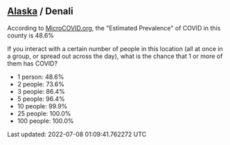 
## [Alaska](/united-states/alaska) / Denali

According to [MicroCOVID.org](http://microcovid.org),
the "Estimated Prevalence" of COVID in this county is 48.6%

If you interact with a certain number of people in this location
(all at once in a group, or spread out across the day), what is the chance that
1 or more of them has COVID?

- 1 person: 48.6%
- 2 people: 73.6%
- 3 people: 86.4%
- 5 people: 96.4%
- 10 people: 99.9%
- 25 people: 100.0%
- 100 people: 100.0%

Last updated: 2022-07-08 01:09:41.762272 UTC
